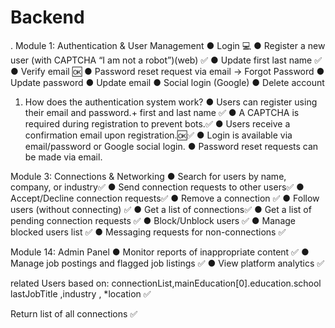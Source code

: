 # Backend

.
Module 1: Authentication & User Management
●	Login 💻
●	Register a new user (with CAPTCHA “I am not a robot”)(web) ✅
●	Update first last  name ✅
●	Verify email 🆗
●	Password reset request via email ->	Forgot Password
●	Update password
●	Update email 
●	Social login (Google)
●	Delete account


1. How does the authentication system work?
●	Users can register using their email and password.+ first and last name ✅
●	A CAPTCHA is required during registration to prevent bots.✅
●	Users receive a confirmation email upon registration.🆗✅
●	Login is available via email/password or Google social login.
●	Password reset requests can be made via email.



 Module 3: Connections & Networking
●	Search for users by name, company, or industry✅
●	Send connection requests to other users✅
●	Accept/Decline connection requests✅
●	Remove a connection ✅
●	Follow users (without connecting) ✅
●	Get a list of connections✅
●	Get a list of pending connection requests ✅
●	Block/Unblock users ✅
●	Manage blocked users list ✅
●	Messaging requests for non-connections ✅



Module 14: Admin Panel
●	Monitor reports of inappropriate content ✅
●	Manage job postings and flagged job listings ✅
●	View platform analytics ✅

related Users based on: connectionList,mainEducation[0].education.school lastJobTitle ,industry  , *location ✅

Return list of all connections ✅